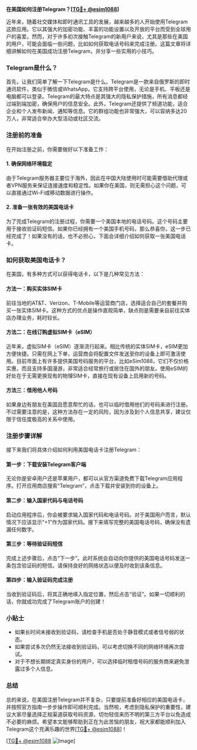 **在美国如何注册Telegram？[[TG💪+ @esim1088](https://t.me/s/esim1088)]**

近年来，随着社交媒体和即时通讯工具的发展，越来越多的人开始使用Telegram这款应用。它以其强大的加密功能、丰富的功能设置以及开放的平台而受到全球用户的喜爱。然而，对于许多初次接触Telegram的新用户来说，尤其是那些在美国的用户，可能会面临一些问题，比如如何获取电话号码来完成注册。这篇文章将详细讲解如何在美国成功注册Telegram，并分享一些实用的小技巧。

### Telegram是什么？

首先，让我们简单了解一下Telegram是什么。Telegram是一款来自俄罗斯的即时通讯软件，类似于微信或WhatsApp。它支持跨平台使用，无论是手机、平板还是电脑都可以登录。Telegram的最大特点是其强大的隐私保护措施，所有消息都经过端到端加密，确保用户的信息安全。此外，Telegram还提供了频道功能，适合企业和个人发布新闻、通知等信息。它的群组功能也非常强大，可以容纳多达20万人，非常适合举办大型活动或社区交流。

### 注册前的准备

在开始注册之前，你需要做好以下准备工作：

#### 1. 确保网络环境稳定
由于Telegram服务器主要位于海外，因此在中国大陆使用时可能需要借助代理或者VPN服务来保证连接速度和稳定性。如果你在美国，则无需担心这个问题，可以直接通过Wi-Fi或移动数据进行操作。

#### 2. 准备一张有效的美国电话卡
为了完成Telegram的注册过程，你需要一个美国本地的电话号码。这个号码主要用于接收验证码短信。如果你已经拥有一个美国手机号码，那么恭喜你，这一步已经完成了！如果没有的话，也不必担心，下面会详细介绍如何获取一张美国电话卡。

### 如何获取美国电话卡？

在美国，有多种方式可以获得电话卡，以下是几种常见方法：

#### 方法一：购买实体SIM卡
前往当地的AT&T、Verizon、T-Mobile等运营商门店，选择适合自己的套餐并购买一张实体SIM卡。这种方式的优点是操作直观简单，缺点则是需要亲自前往实体店办理业务，耗时较长。

#### 方法二：在线订购虚拟SIM卡（eSIM）
近年来，虚拟SIM卡（eSIM）逐渐流行起来。相比传统的实体SIM卡，eSIM更加方便快捷。只需在网上下单，运营商会将配置文件发送至你的设备上即可激活使用。目前市面上有许多提供美国号码服务的平台，比如eSim1088，它们不仅价格实惠，而且支持多国漫游，非常适合经常旅行或居住在国外的朋友。使用eSIM的好处在于无需更换现有的物理SIM卡，直接在现有设备上启用新的号码。

#### 方法三：借用他人号码
如果身边有朋友在美国且愿意帮忙的话，也可以临时借用他们的号码来进行注册。不过需要注意的是，这种方法存在一定的风险，因为涉及到个人信息共享，建议仅限于信任度极高的关系中使用。

### 注册步骤详解

接下来我们将具体介绍如何利用美国电话卡注册Telegram：

#### 第一步：下载安装Telegram客户端
无论你是安卓用户还是苹果用户，都可以从官方渠道免费下载Telegram应用程序。打开应用商店搜索“Telegram”，点击下载并安装到你的设备上。

#### 第二步：输入国家代码与电话号码
启动应用程序后，你会被要求输入国家代码和电话号码。对于美国用户而言，默认情况下应该显示“+1”作为国家代码。接下来填写完整的美国电话号码，确保没有遗漏任何数字。

#### 第三步：等待验证码短信
完成上述步骤后，点击“下一步”。此时系统会自动向你提供的美国电话号码发送一条包含验证码的短信。请保持良好的网络状态以便及时收到该条信息。

#### 第四步：输入验证码完成注册
当收到验证码后，将其正确地填入指定位置，然后点击“验证”。如果一切顺利的话，你就成功完成了Telegram账户的创建！

### 小贴士

- 如果长时间未接收到验证码，请检查手机是否处于静音模式或者信号弱的状态。
- 如果尝试多次仍然无法接收到验证码，可以考虑切换不同的网络环境再次尝试。
- 对于不想长期绑定真实身份的用户，可以选择临时租借号码的服务商来避免泄露过多个人信息。

### 总结

总的来说，在美国注册Telegram并不复杂，只要提前准备好相应的美国电话卡，并按照官方指南一步步操作即可顺利完成。当然啦，考虑到隐私保护的重要性，建议大家尽量选择正规渠道获取号码资源，切勿轻信来历不明的第三方平台以免造成不必要的麻烦。希望本文能够帮助到正在为此苦恼的朋友，祝大家都能顺利加入Telegram这个充满乐趣的世界[[TG💪+ @esim1088](https://t.me/s/esim1088)]！

[[TG💪+ @esim1088](https://t.me/s/esim1088) ![Image](https://i.postimg.cc/4NQfJmqS/Snipaste-2025-05-13-00-14-12.png)]